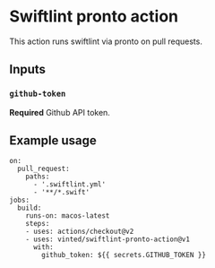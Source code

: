 # Swiftlint pronto action

This action runs swiftlint via pronto on pull requests.

## Inputs

### `github-token`

**Required** Github API token.

## Example usage
```
on:
  pull_request:
    paths:
      - '.swiftlint.yml'
      - '**/*.swift'
jobs:
  build:
    runs-on: macos-latest
    steps:
    - uses: actions/checkout@v2
    - uses: vinted/swiftlint-pronto-action@v1
      with:
        github_token: ${{ secrets.GITHUB_TOKEN }}
```
